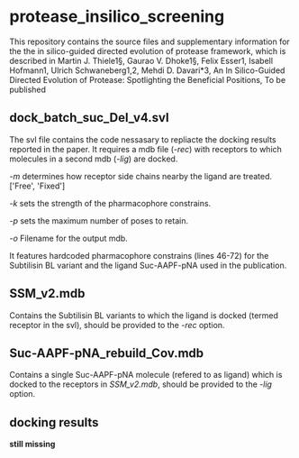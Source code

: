 # protease_insilico_screening

This repository contains the source files and supplementary information for the the in silico-guided directed evolution of protease framework, which is described in Martin J. Thiele1§, Gaurao V. Dhoke1§, Felix Esser1, Isabell Hofmann1, Ulrich Schwaneberg1,2, Mehdi D. Davari*3, An In Silico-Guided Directed Evolution of Protease: Spotlighting the Beneficial Positions, To be published

## dock_batch_suc_Del_v4.svl
The svl file contains the code nessasary to repliacte the docking results reported in the paper. 
It requires a mdb file (*-rec*) with receptors to which molecules in a second mdb (*-lig*) are docked. 

*-m* determines how receptor side chains nearby the ligand are treated. ['Free', 'Fixed']

*-k* sets the strength of the pharmacophore constrains.

*-p* sets the maximum number of poses to retain.

*-o* Filename for the output mdb.

It features hardcoded pharmacophore constrains (lines 46-72) for the Subtilisin BL variant and the ligand Suc-AAPF-pNA used in the publication.

## SSM_v2.mdb
Contains the Subtilisin BL variants to which the ligand is docked (termed receptor in the svl), should be provided to the *-rec* option.

## Suc-AAPF-pNA_rebuild_Cov.mdb
Contains a single Suc-AAPF-pNA molecule (refered to as ligand) which is docked to the receptors in *SSM_v2.mdb*, should be provided to the *-lig* option.

## docking results
**still missing**